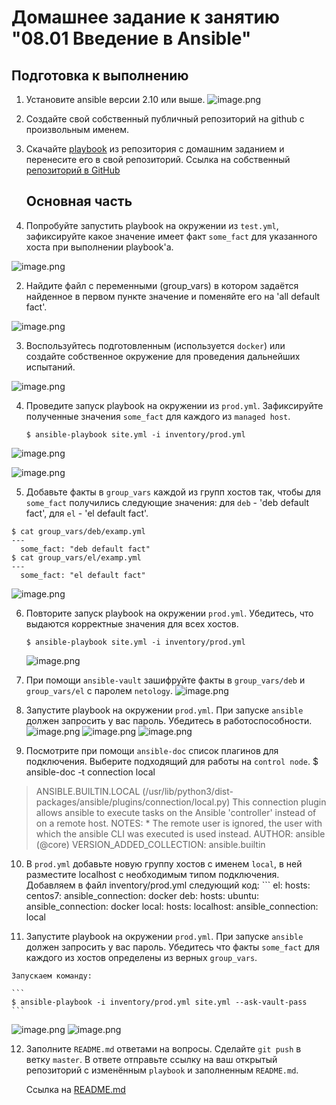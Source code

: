 # Домашнее задание к занятию "08.01 Введение в Ansible"

## Подготовка к выполнению
1. Установите ansible версии 2.10 или выше.
![image.png](https://github.com/mksamm/DEVSYS-PDC-3-Maxim-Samokhin/blob/main/08-ansible-01-base/images/Ansible1.PNG)
2. Создайте свой собственный публичный репозиторий на github с произвольным именем.
3. Скачайте [playbook](./playbook/) из репозитория с домашним заданием и перенесите его в свой репозиторий.
   Ссылка на собственный [репозиторий в GitHub](https://github.com/mksamm/DEVSYS-PDC-3-Maxim-Samokhin/tree/main/08-ansible-01-base/playbook)
   ## Основная часть
   
1. Попробуйте запустить playbook на окружении из `test.yml`, зафиксируйте какое значение имеет факт `some_fact` для указанного хоста при выполнении playbook'a.

![image.png](https://github.com/mksamm/DEVSYS-PDC-3-Maxim-Samokhin/blob/main/08-ansible-01-base/images/Ansible2.PNG)

2. Найдите файл с переменными (group_vars) в котором задаётся найденное в первом пункте значение и поменяйте его на 'all default fact'.

![image.png](https://github.com/mksamm/DEVSYS-PDC-3-Maxim-Samokhin/blob/main/08-ansible-01-base/images/Ansible16.PNG)

3. Воспользуйтесь подготовленным (используется `docker`) или создайте собственное окружение для проведения дальнейших испытаний.

![image.png](https://github.com/mksamm/DEVSYS-PDC-3-Maxim-Samokhin/blob/main/08-ansible-01-base/images/Ansible4.PNG)

4. Проведите запуск playbook на окружении из `prod.yml`. Зафиксируйте полученные значения `some_fact` для каждого из `managed host`.

   ```
   $ ansible-playbook site.yml -i inventory/prod.yml
   ```
   
![image.png](https://github.com/mksamm/DEVSYS-PDC-3-Maxim-Samokhin/blob/main/08-ansible-01-base/images/Ansible5.PNG)

![image.png](https://github.com/mksamm/DEVSYS-PDC-3-Maxim-Samokhin/blob/main/08-ansible-01-base/images/Ansible6.PNG)

5. Добавьте факты в `group_vars` каждой из групп хостов так, чтобы для `some_fact` получились следующие значения: 
для `deb` - 'deb default fact', 
для `el` - 'el default fact'.

```
$ cat group_vars/deb/examp.yml
---
  some_fact: "deb default fact"
$ cat group_vars/el/examp.yml
---
  some_fact: "el default fact"
```
![image.png](https://github.com/mksamm/DEVSYS-PDC-3-Maxim-Samokhin/blob/main/08-ansible-01-base/images/Ansible7.PNG)

6. Повторите запуск playbook на окружении `prod.yml`. Убедитесь, что выдаются корректные значения для всех хостов.
   
   ```
   $ ansible-playbook site.yml -i inventory/prod.yml
   ```
   ![image.png](https://github.com/mksamm/DEVSYS-PDC-3-Maxim-Samokhin/blob/main/08-ansible-01-base/images/Ansible8.PNG)
   
 7. При помощи `ansible-vault` зашифруйте факты в `group_vars/deb` и `group_vars/el` с паролем `netology`.
 ![image.png](https://github.com/mksamm/DEVSYS-PDC-3-Maxim-Samokhin/blob/main/08-ansible-01-base/images/Ansible9.PNG)
 8. Запустите playbook на окружении `prod.yml`. При запуске `ansible` должен запросить у вас пароль. Убедитесь в работоспособности.
 ![image.png](https://github.com/mksamm/DEVSYS-PDC-3-Maxim-Samokhin/blob/main/08-ansible-01-base/images/Ansible10.PNG)
 ![image.png](https://github.com/mksamm/DEVSYS-PDC-3-Maxim-Samokhin/blob/main/08-ansible-01-base/images/Ansible11.PNG)
 ![image.png](https://github.com/mksamm/DEVSYS-PDC-3-Maxim-Samokhin/blob/main/08-ansible-01-base/images/Ansible12.PNG)
 9. Посмотрите при помощи `ansible-doc` список плагинов для подключения. Выберите подходящий для работы на `control node`.
$ ansible-doc -t connection local
   > ANSIBLE.BUILTIN.LOCAL    (/usr/lib/python3/dist-packages/ansible/plugins/connection/local.py)
   This connection plugin allows ansible to execute tasks on the Ansible 'controller' instead of on a remote host.
   NOTES:
         * The remote user is ignored, the user with which the ansible CLI was executed is used instead.
   AUTHOR: ansible (@core)
   VERSION_ADDED_COLLECTION: ansible.builtin
   10. В `prod.yml` добавьте новую группу хостов с именем  `local`, в ней разместите localhost с необходимым типом подключения.
    Добавляем в файл inventory/prod.yml следующий код:
    ```
      el:
        hosts:
          centos7:
            ansible_connection: docker
      deb:
        hosts:
          ubuntu:
            ansible_connection: docker
      local:
        hosts:
          localhost:
            ansible_connection: local

 
 11. Запустите playbook на окружении `prod.yml`. При запуске `ansible` должен запросить у вас пароль. Убедитесь что факты `some_fact` для каждого из хостов определены из верных `group_vars`.

    Запускаем команду:

    ```
    $ ansible-playbook -i inventory/prod.yml site.yml --ask-vault-pass
    ```
    
![image.png](https://github.com/mksamm/DEVSYS-PDC-3-Maxim-Samokhin/blob/main/08-ansible-01-base/images/Ansible13.PNG)
![image.png](https://github.com/mksamm/DEVSYS-PDC-3-Maxim-Samokhin/blob/main/08-ansible-01-base/images/Ansible14.PNG)

12. Заполните `README.md` ответами на вопросы. Сделайте `git push` в ветку `master`. В ответе отправьте ссылку на ваш открытый репозиторий с изменённым `playbook` и заполненным `README.md`.

    Ссылка на [README.md](https://github.com/mksamm/DEVSYS-PDC-3-Maxim-Samokhin/tree/main/08-ansible-01-base/playbook)
